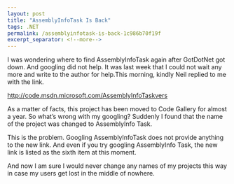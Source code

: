```yaml
---
layout: post
title: "AssemblyInfoTask Is Back"
tags: .NET
permalink: /assemblyinfotask-is-back-1c986b70f19f
excerpt_separator: <!--more-->
---
```

I was wondering where to find AssemblyInfoTask again after GotDotNet got down. And googling did not help. It was last week that I could not wait any more and write to the author for help.This morning, kindly Neil replied to me with the link.

http://code.msdn.microsoft.com/AssemblyInfoTaskvers

As a matter of facts, this project has been moved to Code Gallery for almost a year. So what’s wrong with my googling? Suddenly I found that the name of the project was changed to AssemblyInfo Task.

This is the problem. Googling AssemblyInfoTask does not provide anything to the new link. And even if you try googling AssemblyInfo Task, the new link is listed as the sixth item at this moment.

And now I am sure I would never change any names of my projects this way in case my users get lost in the middle of nowhere.
<!--more-->
